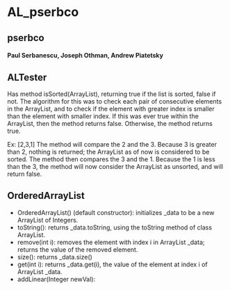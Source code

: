 # AL_pserbco
## pserbco
#### Paul Serbanescu, Joseph Othman, Andrew Piatetsky

## ALTester
  Has method isSorted(ArrayList<Integer>), returning true if the list is sorted, false if not. The algorithm for this was to check each pair of consecutive
  elements in the ArrayList, and to check if the element with greater index is smaller than the element with smaller index. If this was ever true within
  the ArrayList, then the method returns false. Otherwise, the method returns true.
  
  Ex: [2,3,1]
  The method will compare the 2 and the 3. Because 3 is greater than 2, nothing is returned; the ArrayList as of now is considered to be sorted.
  The method then compares the 3 and the 1. Because the 1 is less than the 3, the method will now consider the ArrayList as unsorted, and will
  return false.

## OrderedArrayList
* OrderedArrayList() (default constructor): initializes _data to be a new ArrayList of Integers.
* toString(): returns _data.toString, using the toString method of class ArrayList.
* remove(int i): removes the element with index i in ArrayList _data; returns the value of the removed element.
* size(): returns _data.size()
* get(int i): returns _data.get(i), the value of the element at index i of ArrayList _data.
* addLinear(Integer newVal):
